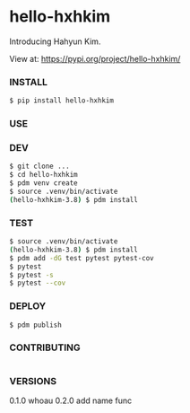 # hello-hxhkim
Introducing Hahyun Kim.

View at: 
https://pypi.org/project/hello-hxhkim/

### INSTALL
```bash
$ pip install hello-hxhkim
```

### USE


### DEV
```bash
$ git clone ...
$ cd hello-hxhkim
$ pdm venv create
$ source .venv/bin/activate
(hello-hxhkim-3.8) $ pdm install
```

### TEST
```bash
$ source .venv/bin/activate
(hello-hxhkim-3.8) $ pdm install
$ pdm add -dG test pytest pytest-cov
$ pytest
$ pytest -s
$ pytest --cov
```

### DEPLOY 
```bash
$ pdm publish
```

### CONTRIBUTING
```bash

```

### VERSIONS
0.1.0 whoau
0.2.0 add name func
